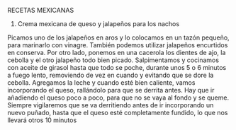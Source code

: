 RECETAS MEXICANAS

1. Crema mexicana de queso y jalapeños para los nachos

Picamos uno de los jalapeños en aros y lo colocamos en un tazón pequeño, para marinarlo con vinagre. También podemos utilizar jalapeños encurtidos en conserva. Por otro lado, ponemos en una cacerola los dientes de ajo, la cebolla y el otro jalapeño todo bien picado. Salpimentamos y cocinamos con aceite de girasol hasta que todo se poche, durante unos 5 o 6 minutos a fuego lento, removiendo de vez en cuando y evitando que se dore la cebolla.
Agregamos la leche y cuando esté bien caliente, vamos incorporando el queso, rallándolo para que se derrita antes. Hay que ir añadiendo el queso poco a poco, para que no se vaya al fondo y se queme. Siempre vigilaremos que se va derritiendo antes de ir incorporando un nuevo puñado, hasta que el queso esté completamente fundido, lo que nos llevará otros 10 minutos